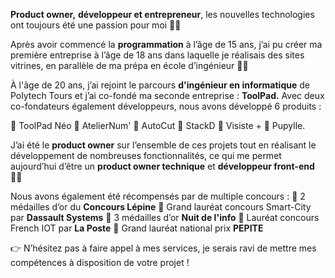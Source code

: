 **Product owner,** **développeur et entrepreneur**, les nouvelles technologies ont toujours été une passion pour moi 👨‍💻

Après avoir commencé la **programmation** à l’âge de 15 ans, j’ai pu créer ma première entreprise à l’âge de 18 ans dans laquelle je réalisais des sites vitrines, en parallèle de ma prépa en école d’ingénieur 🧑‍🎓

À l'âge de 20 ans, j’ai rejoint le parcours **d'ingénieur en informatique** de Polytech Tours et j’ai co-fondé ma seconde entreprise : **ToolPad.** Avec deux co-fondateurs également développeurs, nous avons développé 6 produits : 

  🔹 ToolPad Néo 
  🔹 AtelierNum'
  🔹 AutoCut
  🔹 StackD
  🔹 Visiste +
  🔹 Pupylle.

J’ai été le **product owner** sur l’ensemble de ces projets tout en réalisant le développement de nombreuses fonctionnalités, ce qui me permet aujourd’hui d’être un **product owner technique** et **développeur front-end** 👨‍💻


Nous avons également été récompensés par de multiple concours : 
  🏅 2 médailles d’or du **Concours Lépine**
  🏅 Grand lauréat concours Smart-City par **Dassault Systems**
  🏅 3 médailles d’or **Nuit de l'info**
  🏅 Lauréat concours French IOT par **La Poste**
  🏅 Grand lauréat national prix **PEPITE**

👉 N’hésitez pas à faire appel à mes services, je serais ravi de mettre mes compétences à disposition de votre projet !
